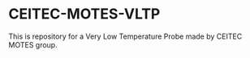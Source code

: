 # CEITEC-MOTES-VLTP
This is repository for a Very Low Temperature Probe made by CEITEC MOTES group.
